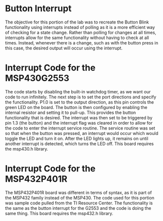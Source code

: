 # Button Interrupt
The objective for this portion of the lab was to recreate the Button Blink functionality using interrupts instead of polling as it is a more efficient way of checking for a state change. Rather than polling for changes at all times, interrupts allow for the same functionality without having to check at all times. Instead, whenever there is a change, such as with the button press in this case, the desired output will occur using the interrupt.

# Interrupt Code for the MSP430G2553
The code starts by disabling the built-in watchdog timer, as we want our code to run infinitely. The next step is to set the port directions and specify the functionality. P1.0 is set to the output direction, as this pin controls the green LED on the board. The button is then configured by enabling the internal resistor and setting it to pull-up. This provides the button functionality that is desired. The interrupt was then set to be triggered by pin 1.3 (the button) and the interrupt flag was cleared in order to allow for the code to enter the interrupt service routine. The service routine was set so that when the button was pressed, an interrupt would occur which would toggle the LED and turn it on. After the LED lights up, it remains on until another interrupt is detected, which turns the LED off. This board requires the msp430.h library.

# Interrupt Code for the MSP432P401R
The MSP432P401R board was different in terms of syntax, as it is part of the MSP432 family instead of the MSP430. The code used for this portion was sample code pulled from the TI Resource Center. The functionality is the same as the button interrupt for the G2553 and the code is doing the same thing. This board requires the msp432.h library.
